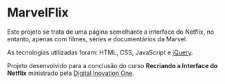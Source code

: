 # MarvelFlix

Este projeto se trata de uma página semelhante a interface do Netflix, no entanto, apenas com filmes, séries e documentários da Marvel.

As tecnologias utilizadas foram: HTML, CSS, JavaScript e [jQuery](https://owlcarousel2.github.io/OwlCarousel2/demos/basic.html).

Projeto desenvolvido para a conclusão do curso **Recriando a Interface do Netflix** ministrado pela [Digital Inovation One](https://www.dio.me/).


